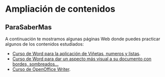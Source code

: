 # Ampliación de contenidos

## ParaSaberMas

A continuación te mostramos algunas páginas Web donde puedes practicar algunos de los contenidos estudiados:

*   [Curso de Word para la aplicación de Viñetas, numeros y listas](http://office.microsoft.com/es-es/word-help/vinetas-numeros-y-listas-RZ010216185.aspx?CTT=1 "Curso de Word 2007 de viñetas, números y listas").
*   [Curso de Word para dar un aspecto más visual a su documento con bordes, sombreados...](http://office.microsoft.com/es-es/word-help/decorar-documentos-con-fondos-bordes-y-efectos-de-texto-RZ010231130.aspx?CTT=1 "Curso de Word 2007 de bordes, sombreados...")
*   [Curso de OpenOffice Writer](http://www.youtube.com/watch?v=QvPnjdaX_yY&list=PLIoGqLB20Z_oHOc3-hDfn7JQL-lx-ereh "Curso de OpenOffice Writer").

